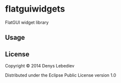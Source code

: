 # flatguiwidgets

FlatGUI widget library

## Usage

## License

Copyright © 2014 Denys Lebediev

Distributed under the Eclipse Public License version 1.0